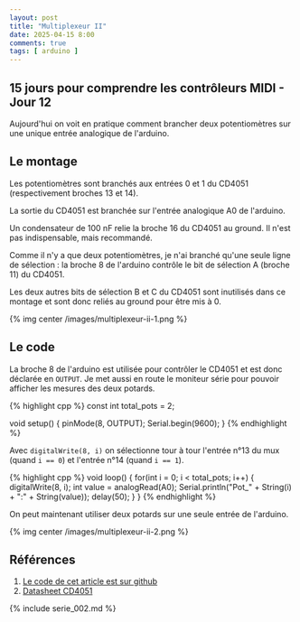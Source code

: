 ```yaml
---
layout: post
title: "Multiplexeur II"
date: 2025-04-15 8:00
comments: true
tags: [ arduino ]
---
```


## 15 jours pour comprendre les contrôleurs MIDI - Jour 12 

Aujourd'hui on voit en pratique comment brancher deux potentiomètres sur une
unique entrée analogique de l'arduino.

<!-- more -->

## Le montage

Les potentiomètres sont branchés aux entrées 0 et 1 du CD4051 (respectivement
broches 13 et 14).

La sortie du CD4051 est branchée sur l'entrée analogique A0 de l'arduino.

Un condensateur de 100 nF relie la broche 16 du CD4051 au ground. Il n'est pas
indispensable, mais recommandé.

Comme il n'y a que deux potentiomètres, je n'ai branché qu'une seule ligne de
sélection : la broche 8 de l'arduino contrôle le bit de sélection A (broche 11)
du CD4051.

Les deux autres bits de sélection B et C du CD4051 sont inutilisés dans ce 
montage et sont donc reliés au ground pour être mis à 0.

{% img center /images/multiplexeur-ii-1.png %}

## Le code

La broche 8 de l'arduino est utilisée pour contrôler le CD4051 et est donc
déclarée en `OUTPUT`. Je met aussi en route le moniteur série pour pouvoir
afficher les mesures des deux potards.

{% highlight cpp %}
const int total_pots = 2;

void setup() {
  pinMode(8, OUTPUT);
  Serial.begin(9600);
}
{% endhighlight %}

Avec `digitalWrite(8, i)` on sélectionne tour à tour l'entrée n°13 du mux (quand `i == 0`)
et l'entrée n°14 (quand `i == 1`).

{% highlight cpp %}
void loop() {
  for(int i = 0; i < total_pots; i++) {
    digitalWrite(8, i);
    int value = analogRead(A0);
    Serial.println("Pot_" + String(i) +  ":" + String(value));
    delay(50);
  }
}
{% endhighlight %}

On peut maintenant utiliser deux potards sur une seule entrée de l'arduino.

{% img center /images/multiplexeur-ii-2.png %}

## Références

1. [Le code de cet article est sur github](https://github.com/lkdjiin/15-jours-pour-comprendre-les-controleurs-MIDI/tree/main/jour12)
1. [Datasheet CD4051](https://www.ti.com/lit/ds/symlink/cd4051b.pdf)

{% include serie_002.md %}
